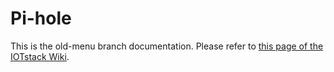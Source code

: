 # Pi-hole

This is the old-menu branch documentation. Please refer to [this page of the IOTstack Wiki](https://sensorsiot.github.io/IOTstack/Containers/Pi-hole/).
